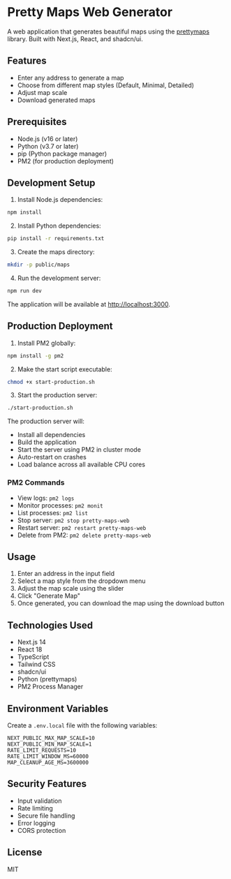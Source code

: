 # Pretty Maps Web Generator

A web application that generates beautiful maps using the [prettymaps](https://github.com/marceloprates/prettymaps) library. Built with Next.js, React, and shadcn/ui.

## Features

- Enter any address to generate a map
- Choose from different map styles (Default, Minimal, Detailed)
- Adjust map scale
- Download generated maps

## Prerequisites

- Node.js (v16 or later)
- Python (v3.7 or later)
- pip (Python package manager)
- PM2 (for production deployment)

## Development Setup

1. Install Node.js dependencies:
```bash
npm install
```

2. Install Python dependencies:
```bash
pip install -r requirements.txt
```

3. Create the maps directory:
```bash
mkdir -p public/maps
```

4. Run the development server:
```bash
npm run dev
```

The application will be available at [http://localhost:3000](http://localhost:3000).

## Production Deployment

1. Install PM2 globally:
```bash
npm install -g pm2
```

2. Make the start script executable:
```bash
chmod +x start-production.sh
```

3. Start the production server:
```bash
./start-production.sh
```

The production server will:
- Install all dependencies
- Build the application
- Start the server using PM2 in cluster mode
- Auto-restart on crashes
- Load balance across all available CPU cores

### PM2 Commands

- View logs: `pm2 logs`
- Monitor processes: `pm2 monit`
- List processes: `pm2 list`
- Stop server: `pm2 stop pretty-maps-web`
- Restart server: `pm2 restart pretty-maps-web`
- Delete from PM2: `pm2 delete pretty-maps-web`

## Usage

1. Enter an address in the input field
2. Select a map style from the dropdown menu
3. Adjust the map scale using the slider
4. Click "Generate Map"
5. Once generated, you can download the map using the download button

## Technologies Used

- Next.js 14
- React 18
- TypeScript
- Tailwind CSS
- shadcn/ui
- Python (prettymaps)
- PM2 Process Manager

## Environment Variables

Create a `.env.local` file with the following variables:

```env
NEXT_PUBLIC_MAX_MAP_SCALE=10
NEXT_PUBLIC_MIN_MAP_SCALE=1
RATE_LIMIT_REQUESTS=10
RATE_LIMIT_WINDOW_MS=60000
MAP_CLEANUP_AGE_MS=3600000
```

## Security Features

- Input validation
- Rate limiting
- Secure file handling
- Error logging
- CORS protection

## License

MIT
